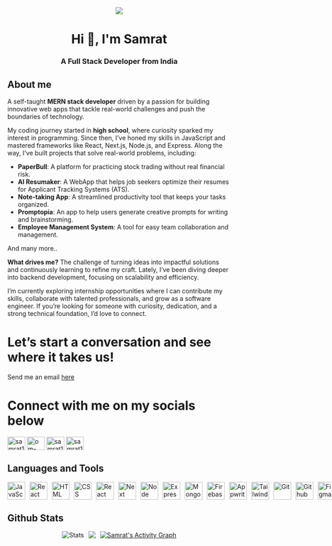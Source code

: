 <p align="center">
  <a href="https://samratfx.vercel.app">
    <img src="https://cdn.mos.cms.futurecdn.net/36e80d1ca7e73eddc61c73be74bf7f2d-1200-80.gif">
  </a>
</p>
<h1 align="center">Hi 👋, I'm Samrat</h1>
<h3 align="center">A Full Stack Developer from India</h3>

## About me
A self-taught **MERN stack developer** driven by a passion for building innovative web apps that tackle real-world challenges and push the boundaries of technology.

My coding journey started in **high school**, where curiosity sparked my interest in programming. Since then, I’ve honed my skills in JavaScript and mastered frameworks like React, Next.js, Node.js, and Express. Along the way, I’ve built projects that solve real-world problems, including:

- **PaperBull**: A platform for practicing stock trading without real financial risk.
- **AI Resumaker**: A WebApp that helps job seekers optimize their resumes for Applicant Tracking Systems (ATS).
- **Note-taking App**: A streamlined productivity tool that keeps your tasks organized.
- **Promptopia**: An app to help users generate creative prompts for writing and brainstorming.
- **Employee Management System**: A tool for easy team collaboration and management.

And many more..

**What drives me?** The challenge of turning ideas into impactful solutions and continuously learning to refine my craft. Lately, I’ve been diving deeper into backend development, focusing on scalability and efficiency.

I’m currently exploring internship opportunities where I can contribute my skills, collaborate with talented professionals, and grow as a software engineer. If you’re looking for someone with curiosity, dedication, and a strong technical foundation, I’d love to connect.

# Let’s start a conversation and see where it takes us!
Send me an email [here](mailto:samratbandre@gmail.com)

# Connect with me on my socials below
<p align="left">
  <a href="https://twitter.com/samratbandre" target="blank"><img align="center" src="https://skillicons.dev/icons?i=twitter" alt="samrat1428" height="30" width="40" /></a>
  <a href="https://linkedin.com/in/om-bandre-758a4425b" target="blank"><img align="center" src="https://skillicons.dev/icons?i=linkedin" alt="om-bandre-758a4425b" height="30" width="40" /></a>
  <a href="https://instagram.com/samrat_1428" target="blank"><img align="center" src="https://skillicons.dev/icons?i=instagram" alt="samrat1428" height="30" width="40" /></a>
  <a href="https://discord.com/users/1048146813691101236)" target="blank"><img align="center" src="https://skillicons.dev/icons?i=discord" alt="samrat1428" height="30" width="40" /></a>
</p>

## Languages and Tools
<div style="display: flex; gap: 10px; align-items: center;">
  <img src="https://skillicons.dev/icons?i=js" alt="JavaScript" width="40" height="40">
  <img src="https://skillicons.dev/icons?i=typescript" alt="React" width="40" height="40">
  <img src="https://skillicons.dev/icons?i=html" alt="HTML" width="40" height="40">
  <img src="https://skillicons.dev/icons?i=css" alt="CSS" width="40" height="40">
  <img src="https://skillicons.dev/icons?i=react" alt="React" width="40" height="40">
  <img src="https://skillicons.dev/icons?i=next" alt="Next" width="40" height="40">
  <img src="https://skillicons.dev/icons?i=nodejs" alt="Node" width="40" height="40">
  <img src="https://skillicons.dev/icons?i=express" alt="Express" width="40" height="40">
  <img src="https://skillicons.dev/icons?i=mongodb" alt="MongoDB" width="40" height="40">
  <img src="https://skillicons.dev/icons?i=firebase" alt="Firebase" width="40" height="40">
  <img src="https://skillicons.dev/icons?i=appwrite" alt="Appwrite" width="40" height="40">
  <img src="https://skillicons.dev/icons?i=tailwind" alt="Tailwind" width="40" height="40">
  <img src="https://skillicons.dev/icons?i=git" alt="Git" width="40" height="40">
  <img src="https://skillicons.dev/icons?i=github" alt="Github" width="40" height="40">
  <img src="https://skillicons.dev/icons?i=figma" alt="Figma" width="40" height="40">
  <img src="https://skillicons.dev/icons?i=docker" alt="Docker" width="40" height="40">
  <img src="https://skillicons.dev/icons?i=flutter" alt="Flutter" width="40" height="40">
  <img src="https://skillicons.dev/icons?i=postman" alt="Postman" width="40" height="40">
  <img src="https://skillicons.dev/icons?i=python" alt="Python" width="40" height="40">
</div>

## Github Stats
<div style="display: flex; gap: 10px; justify-content: center;">
 
  <img src="https://github-readme-stats.vercel.app/api?username=blackholeofuniverse&theme=dark&hide_border=false&include_all_commits=true&count_private=true" alt="Stats" >
<!--    <p align="center"> -->
    <img src="https://github-readme-stats.vercel.app/api/top-langs/?username=blackholeofuniverse&theme=dark&hide_border=false&include_all_commits=true&count_private=true&layout=compact" >
<!--   </p> -->
  
<div/>

<div>
    <a href="#"><img alt="Samrat's Activity Graph" src="https://github-readme-activity-graph.vercel.app/graph?username=blackholeofuniverse&custom_title=Samrat%27s%20Contribution%20Graph&bg_color=0D1117&color=FFFFFF&line=2c83f8&point=FFFFFF&hide_border=true" /></a>
<div> 

